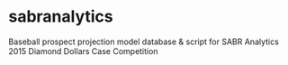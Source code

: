 # sabranalytics
Baseball prospect projection model database &amp; script for SABR Analytics 2015 Diamond Dollars Case Competition
